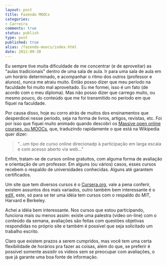 ```yaml
---
layout: post
title: Fazendo MOOCs
categories:
- Carreira
comments: true
status: publish
type: post
published: true
alias: /fazendo-moocs/index.html
date: 2012-09-30
---
```

Eu sempre tive muita dificuldade de me concentrar (e de aproveitar) as "aulas tradicionais" dentro de uma sala de aula. Ir para uma sala de aula em um horário determinado, e acompanhar o ritmo dos outros (professor e alunos), nunca me atraiu muito. Então posso dizer que meu período na faculdade foi muito mal aproveitado. Eu me formei, isso é um fato (de acordo com o meu diploma). Mas não posso dizer que carrego muito, ou mesmo pouco, do conteúdo que me foi transmitido no período em que fiquei na faculdade.

Por causa disso, hoje eu corro atrás de muitos dos ensinamentos que desperdicei nesse período, seja na forma de livros, artigos, revistas, etc. Foi por isso que fiquei muito animado quando descobri os <a href="http://en.wikipedia.org/wiki/Massive_open_online_course">Massive open online courses</a><strong><a href="http://en.wikipedia.org/wiki/Massive_open_online_course">,</a></strong><a href="http://en.wikipedia.org/wiki/Massive_open_online_course"> o</a><a href="http://en.wikipedia.org/wiki/Massive_open_online_course">u</a><a href="http://en.wikipedia.org/wiki/Massive_open_online_course"> M</a><a href="http://en.wikipedia.org/wiki/Massive_open_online_course">OOCs</a>, que, traduzindo rapidamente o que está na Wikipedia quer dizer:
<blockquote>"...um tipo de curso online direcionadp à participação em larga escala e com acesso aberto via web..."</blockquote>
Enfim, tratam-se de cursos online gratuitos, com alguma forma de avaliação e orientação de um professor. Em alguns (ou vários) casos, esses cursos recebem o respaldo de universidades conhecidas. Alguns até garantem certificados.

Um site que tem diversos cursos é o <a href="http://www.coursera.org/">Cursera.org</a>, vale a pena conferir, existem assuntos dos mais variados, outro também bem interessante é o <a href="http://www.edx.org/">edX</a>, este, só para se ter uma idéia tem cursos com o respaldo do MIT, Harvard e Berkeley.

Achei a idéia bem interessante. Nos cursos que estou participando, funciona mais ou menos assim: existe uma palestra (video on-line) com o conteúdo da semana, avaliações são feitas com questões objetivas respondidas no próprio site e também é possível que seja solicitado um trabalho escrito.

Claro que existem prazos a serem cumpridos, mas você tem uma certa flexibilidade de horários pra fazer as coisas, além do que, se preferir é possível somente assistir os videos sem se preocupar com avaliações, o que já garante uma boa fonte de informação.
